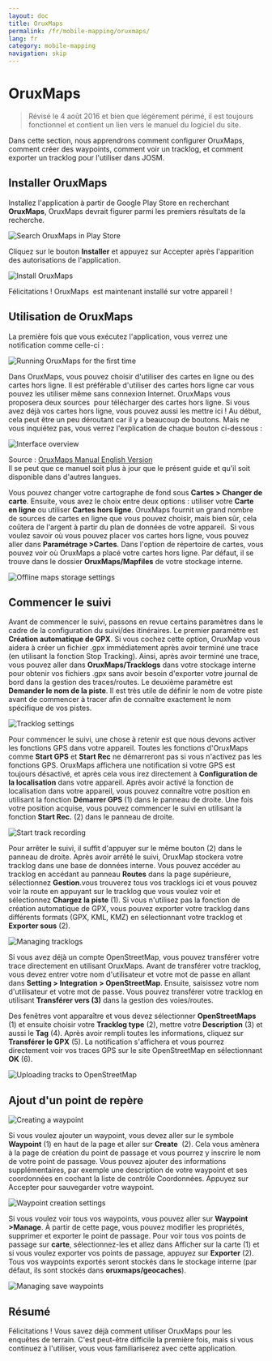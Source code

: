 ```yaml
---
layout: doc
title: OruxMaps
permalink: /fr/mobile-mapping/oruxmaps/
lang: fr
category: mobile-mapping
navigation: skip
---
```


OruxMaps
===============

> Révisé le 4 août 2016 et bien que légèrement périmé, il est toujours fonctionnel et contient un lien vers le manuel du logiciel du site.

Dans cette section, nous apprendrons comment configurer OruxMaps, comment créer des waypoints, comment voir un tracklog, et comment exporter un tracklog pour l'utiliser dans JOSM.  

Installer OruxMaps
------------------

Installez l'application à partir de Google Play Store en recherchant **OruxMaps**, OruxMaps devrait figurer parmi les premiers résultats de la recherche.  

![Search OruxMaps in Play Store][]

Cliquez sur le bouton **Installer** et appuyez sur Accepter après l'apparition des autorisations de l'application.  

![Install OruxMaps][]

Félicitations ! OruxMaps  est maintenant installé sur votre appareil !  

Utilisation de OruxMaps
--------------------

La première fois que vous exécutez l'application, vous verrez une notification comme celle-ci :  

![Running OruxMaps for the first time][]

Dans OruxMaps, vous pouvez choisir d'utiliser des cartes en ligne ou des cartes hors ligne. Il est préférable d'utiliser des cartes hors ligne car vous pouvez les utiliser même sans connexion Internet. OruxMaps vous proposera deux sources  pour télécharger des cartes hors ligne. Si vous avez déjà vos cartes hors ligne, vous pouvez aussi les mettre ici ! Au début, cela peut être un peu déroutant car il y a beaucoup de boutons. Mais ne vous inquiétez pas, vous verrez l'explication de chaque bouton ci-dessous :  

![Interface overview][]

Source : [OruxMaps Manual English Version](http://www.google.com/url?q=http%3A%2F%2Fwww.oruxmaps.com%2Foruxmapsmanual_en.pdf&sa=D&sntz=1&usg=AFQjCNFY7Tk-Gzz9NFKy9WOsnfnn8x3Kwg)  
Il se peut que ce manuel soit plus à jour que le présent guide et qu'il soit disponible dans d'autres langues.  

Vous pouvez changer votre cartographe de fond sous **Cartes \> Changer de carte**. Ensuite, vous avez le choix entre deux options : utiliser votre **Carte en ligne** ou utiliser 
**Cartes hors ligne**. OruxMaps fournit un grand nombre de sources de cartes en ligne que vous pouvez choisir, mais bien sûr, cela coûtera de l'argent à partir du plan de données de votre appareil.  Si vous voulez savoir où vous pouvez placer vos cartes hors ligne, vous pouvez aller dans **Paramétrage \>Cartes**. Dans l'option de répertoire de cartes, vous pouvez voir où OruxMaps a placé votre
cartes hors ligne. Par défaut, il se trouve dans le dossier **OruxMaps/Mapfiles** de votre stockage interne.  

![Offline maps storage settings][]

Commencer le suivi
--------------

Avant de commencer le suivi, passons en revue certains paramètres dans le cadre de la configuration du suivi/des itinéraires. Le premier paramètre est **Création automatique de GPX**. Si vous cochez cette option, OruxMap vous aidera à créer un fichier .gpx immédiatement après avoir terminé une trace (en utilisant la fonction Stop Tracking). Ainsi, après avoir terminé une trace, vous pouvez aller dans **OruxMaps/Tracklogs** dans votre stockage interne pour obtenir vos fichiers .gpx sans avoir besoin d'exporter votre journal de bord dans la gestion des traces/routes. Le deuxième paramètre est **Demander le nom de la piste**. Il est très utile de définir le nom de votre piste avant de commencer à tracer afin de connaître exactement le nom spécifique de vos pistes.  

![Tracklog settings][]

Pour commencer le suivi, une chose à retenir est que nous devons activer les fonctions GPS dans votre appareil. Toutes les fonctions d'OruxMaps comme **Start GPS** et **Start Rec** ne démarreront pas si vous n'activez pas les fonctions GPS. OruxMaps affichera une notification si votre GPS est toujours désactivé, et après cela vous irez directement à **Configuration de la localisation** dans votre appareil. Après avoir activé la fonction de localisation dans votre appareil, vous pouvez connaître votre position en utilisant la fonction **Démarrer GPS** (1) dans le panneau de droite. Une fois votre position acquise, vous pouvez commencer le suivi en utilisant la fonction **Start Rec.** (2) dans le panneau de droite.  

![Start track recording][]

Pour arrêter le suivi, il suffit d'appuyer sur le même bouton (2) dans le panneau de droite. Après avoir arrêté le suivi, OruxMap stockera votre tracklog dans une base de données interne. Vous pouvez accéder au tracklog en accédant au panneau **Routes** dans la page supérieure, sélectionnez **Gestion**.vous trouverez tous vos tracklogs ici et vous pouvez voir la route en appuyant sur le tracklog que vous voulez voir et sélectionnez **Chargez la piste** (1). Si vous n'utilisez pas la fonction de création automatique de GPX, vous pouvez exporter votre tracklog dans différents formats (GPX, KML, KMZ) en sélectionnant votre tracklog et **Exporter sous** (2).  

![Managing tracklogs][]

Si vous avez déjà un compte OpenStreetMap, vous pouvez transférer votre trace directement en utilisant OruxMaps. Avant de transférer votre tracklog, vous devez entrer votre nom d'utilisateur et votre mot de passe en allant dans **Setting \> Integration \> OpenStreetMap**. Ensuite, saisissez votre nom d'utilisateur et votre mot de passe. Vous pouvez transférer votre tracklog en utilisant **Transférer vers (3)** dans la gestion des voies/routes.  

Des fenêtres vont apparaître et vous devez sélectionner **OpenStreetMaps** (1) et ensuite choisir votre **Tracklog type** (2), mettre votre **Description** (3) et aussi le **Tag** (4). Après avoir rempli toutes les informations, cliquez sur **Transférer le GPX** (5). La notification s'affichera et vous pourrez directement voir vos traces GPS sur le site OpenStreetMap en sélectionnant **OK** (6).  

![Uploading tracks to OpenStreetMap][]

Ajout d'un point de repère
---------------------

![Creating a waypoint][]

Si vous voulez ajouter un waypoint, vous devez aller sur le symbole  **Waypoint** (1) en haut de la page et aller sur **Create**  (2). Cela vous amènera à la page de création du point de passage et vous pourrez y inscrire le nom de votre point de passage. Vous pouvez ajouter des informations supplémentaires, par exemple une description de votre waypoint et ses coordonnées en cochant la liste de contrôle Coordonnées. Appuyez sur Accepter pour sauvegarder votre waypoint.  

![Waypoint creation settings][]

Si vous voulez voir tous vos waypoints, vous pouvez aller sur **Waypoint \>Manage**. À partir de cette page, vous pouvez modifier les propriétés, supprimer et exporter le point de passage. Pour voir tous vos points de passage sur **carte**, sélectionnez-les et allez dans Afficher sur la carte (1) et si vous voulez exporter vos points de passage, appuyez sur **Exporter** (2). Tous vos waypoints exportés seront stockés dans le stockage interne (par défaut, ils sont stockés dans **oruxmaps/geocaches**).  

![Managing save waypoints][]

Résumé
-----------

Félicitations ! Vous savez déjà comment utiliser OruxMaps pour les enquêtes de terrain. C'est peut-être difficile la première fois, mais si vous continuez à l'utiliser, vous vous familiariserez avec cette application.  

[Search OruxMaps in Play Store]: /images/mobile-mapping/oruxmaps_image00.png
[Install OruxMaps]: /images/mobile-mapping/oruxmaps_image03.png
[Running OruxMaps for the first time]: /images/mobile-mapping/oruxmaps_image01.png
[Interface overview]: /images/mobile-mapping/oruxmaps_image09.png
[Offline maps storage settings]: /images/mobile-mapping/oruxmaps_image06.png
[Tracklog settings]: /images/mobile-mapping/oruxmaps_image11.png
[Start track recording]: /images/mobile-mapping/oruxmaps_image02.png
[Managing tracklogs]: /images/mobile-mapping/oruxmaps_image10.png
[Uploading tracks to OpenStreetMap]: /images/mobile-mapping/oruxmaps_image05.png
[Creating a waypoint]: /images/mobile-mapping/oruxmaps_image07.png
[Waypoint creation settings]: /images/mobile-mapping/oruxmaps_image08.png
[Managing save waypoints]: /images/mobile-mapping/oruxmaps_image04.png
